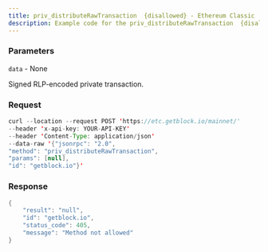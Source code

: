 ```yaml
---
title: priv_distributeRawTransaction  {disallowed} - Ethereum Classic
description: Example code for the priv_distributeRawTransaction  {disallowed} json-rpc method. Сomplete guide on how to use priv_distributeRawTransaction  {disallowed} json-rpc in GetBlock.io Web3 documentation.
---
```


### Parameters


`data` - None

Signed RLP-encoded private transaction.

### Request

``` java
curl --location --request POST 'https://etc.getblock.io/mainnet/' 
--header 'x-api-key: YOUR-API-KEY' 
--header 'Content-Type: application/json' 
--data-raw '{"jsonrpc": "2.0",
"method": "priv_distributeRawTransaction",
"params": [null],
"id": "getblock.io"}'
```

###  Response

``` java
{
    "result": "null",
    "id": "getblock.io",
    "status_code": 405,
    "message": "Method not allowed"
}
```

